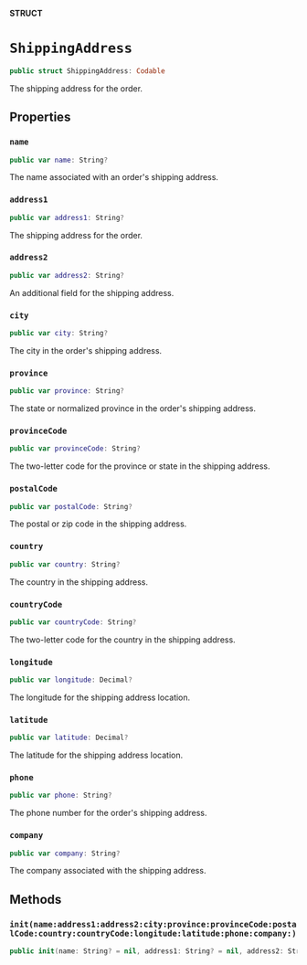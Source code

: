 **STRUCT**

# `ShippingAddress`

```swift
public struct ShippingAddress: Codable
```

The shipping address for the order.

## Properties
### `name`

```swift
public var name: String?
```

The name associated with an order&#x27;s shipping address.

### `address1`

```swift
public var address1: String?
```

The shipping address for the order.

### `address2`

```swift
public var address2: String?
```

An additional field for the shipping address.

### `city`

```swift
public var city: String?
```

The city in the order&#x27;s shipping address.

### `province`

```swift
public var province: String?
```

The state or normalized province in the order&#x27;s shipping address.

### `provinceCode`

```swift
public var provinceCode: String?
```

The two-letter code for the province or state in the shipping address.

### `postalCode`

```swift
public var postalCode: String?
```

The postal or zip code in the shipping address.

### `country`

```swift
public var country: String?
```

The country in the shipping address.

### `countryCode`

```swift
public var countryCode: String?
```

The two-letter code for the country in the shipping address.

### `longitude`

```swift
public var longitude: Decimal?
```

The longitude for the shipping address location.

### `latitude`

```swift
public var latitude: Decimal?
```

The latitude for the shipping address location.

### `phone`

```swift
public var phone: String?
```

The phone number for the order&#x27;s shipping address.

### `company`

```swift
public var company: String?
```

The company associated with the shipping address.

## Methods
### `init(name:address1:address2:city:province:provinceCode:postalCode:country:countryCode:longitude:latitude:phone:company:)`

```swift
public init(name: String? = nil, address1: String? = nil, address2: String? = nil, city: String? = nil, province: String? = nil, provinceCode: String? = nil, postalCode: String? = nil, country: String? = nil, countryCode: String? = nil, longitude: Decimal? = nil, latitude: Decimal? = nil, phone: String? = nil, company: String? = nil)
```
